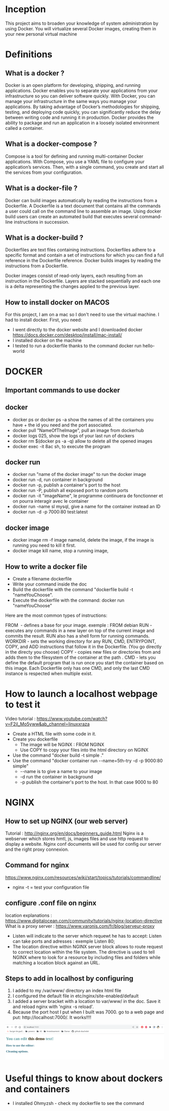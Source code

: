 # Inception
This project aims to broaden your knowledge of system administration by using Docker. You will virtualize several Docker images, creating them in your new personal virtual machine

# Definitions
## What is a docker ?
Docker is an open platform for developing, shipping, and running applications. Docker enables you to separate your applications from your infrastructure so you can deliver software quickly. With Docker, you can manage your infrastructure in the same ways you manage your applications. By taking advantage of Docker’s methodologies for shipping, testing, and deploying code quickly, you can significantly reduce the delay between writing code and running it in production.
Docker provides the ability to package and run an application in a loosely isolated environment called a container.

## What is a docker-compose ?
Compose is a tool for defining and running multi-container Docker applications. With Compose, you use a YAML file to configure your application’s services. Then, with a single command, you create and start all the services from your configuration.

## What is a docker-file ?
Docker can build images automatically by reading the instructions from a Dockerfile. A Dockerfile is a text document that contains all the commands a user could call on the command line to assemble an image. Using docker build users can create an automated build that executes several command-line instructions in succession.

## What is a docker-build ?
Dockerfiles are text files containing instructions. Dockerfiles adhere to a specific format and contain a set of instructions for which you can find a full reference in the Dockerfile reference.
Docker builds images by reading the instructions from a Dockerfile.

Docker images consist of read-only layers, each resulting from an instruction in the Dockerfile. Layers are stacked sequentially and each one is a delta representing the changes applied to the previous layer.

## How to install docker on MACOS
For this project, I am on a mac so I don't need to use the virtual machine.
I had to install docker. First, you need:
- I went directly to the docker website and I downloaded docker https://docs.docker.com/desktop/install/mac-install/
- I installed docker on the machine
- I tested to run a dockerfile thanks to the command docker run hello-world

# DOCKER

## Important commands to use docker

## docker
- docker ps or docker ps -a show the names of all the containers you have + the id you need and the port associated.
- docker pull "NameOfTheImage", pull an image from dockerhub
- docker logs 025, show the logs of your last run of dockers
- docker rm $(docker ps -a -q) allow to delete all the opened images
- docker exec -it 8ac sh, to execute the program


## docker run
- docker run "name of the docker image" to run the docker image
- docker run -d, run container in background
- docker run -p, publish a container's port to the host
- docker run -P, publish all exposed port to random ports
- docker run -it "imageName", le programme continuera de fonctionner et on pourra interagir avec le container
- docker run -name sl mysql, give a name for the container instead an ID
- docker run -d -p 7000:80 test:latest

## docker image
- docker image rm -f image name/id, delete the image, if the image is running you need to kill it first.
- docker image kill name, stop a running image,

## How to write a docker file
- Create a filename dockerfile
- Write your command inside the doc
- Build the dockerfile with the command "dockerfile build -t "nameYouChoose".
- Execute the dockerfile with the command: docker run "nameYouChoose"

Here are the most common types of instructions:

FROM <image> - defines a base for your image. exemple : FROM debian
RUN <command> - executes any commands in a new layer on top of the current image and commits the result. RUN also has a shell form for running commands.
WORKDIR <directory> - sets the working directory for any RUN, CMD, ENTRYPOINT, COPY, and ADD instructions that follow it in the Dockerfile. (You go directly in the directy you choose)
COPY <src> <dest> - copies new files or directories from <src> and adds them to the filesystem of the container at the path <dest>.
CMD <command> - lets you define the default program that is run once you start the container based on this image. Each Dockerfile only has one CMD, and only the last CMD instance is respected when multiple exist.

# How to launch a localhost webpage to test it
Video tutorial : <https://www.youtube.com/watch?v=F2il_Mo5yww&ab_channel=linuxxraza>
- Create a HTML file with some code in it.
- Create you dockerfile
	- The image will be NGINX : FROM NGINX
	- Use COPY to copy your files into the html directory on NGINX
- Use the command "docker build -t simple ."
- Use the command "docker container run --name=5th-try -d -p 9000:80 simple"
	- --name is to give a name to your image
	- -d run the container in background
	- -p publish the container's port to the host. In that case 9000 to 80

# NGINX

## How to set up NGINX (our web server)
Tutorial : <http://nginx.org/en/docs/beginners_guide.html>
Nginx is a webserver which stores hmtl, js, images files and use http request to display a website.
Nginx conf documents will be used for config our server and the right proxy connexion.

##	Command for nginx
<https://www.nginx.com/resources/wiki/start/topics/tutorials/commandline/>
- nginx -t = test your configuration file

## configure .conf file on nginx
location explanations : <https://www.digitalocean.com/community/tutorials/nginx-location-directive>
What is a proxy server : <https://www.varonis.com/fr/blog/serveur-proxy>
- Listen will indicate to the server which requewt he has to accept:
	Listen can take ports and adresses : exemple Listen 80;
- The location directive within NGINX server block allows to route request to correct location within the file system. The directive is used to tell NGINX where to look for a resource by including files and folders while matching a location block against an URL.

## Steps to add in localhost by configuring
1. I added to my /var/www/ directory an index html file
2. I configured the default file in etc/nginx/site-enabled/default
3. I added a server bracket with a location to var/www/ in the doc. Save it and reload nginx with 'nginx -s reload'.
4. Because the port host I put when I built was 7000. go to a web page and put: http://localhost:7000/. It works!!!!

![nginxLocalImage](images/nginxLocalImages.png)

# Useful things to know about dockers and containers
- I installed Ohmyzsh - check my dockerfile to see the command
